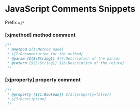 # JavaScript Comments Snippets

Prefix `xj*`

### [xjmethod] method comment

```javascript
/**
 * @method ${1:Method name}
 * ${2:Documentation for the method}
 * @param {${3:String}} ${4:Description of the param}
 * @return {${5:String}} ${6:Description of the return}
 */
```

### [xjproperty] property comment

```javascript
/**
 * @property {${1:Boolean}} ${2:[property=false]}
 * ${3:Description}
 */
```
